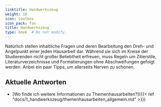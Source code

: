 ```yaml
---
linktitle: Handwerkszeug
weight: 10
icon: toolbox
icon_pack: fas
title: Handwerkszeug
type: book  # Do not modify.
---
```


Natürlich stellen inhaltliche Fragen und deren Bearbeitung den Dreh- und Angelpunkt einer jeden Hausarbeit dar. Während sie sich im Kreise der Studierenden nicht großer Beliebtheit erfreuen, muss Regeln um Zitierstile, Literaturverzeichnisse und Formatierungen ohne Abschweifungen gefolgt werden. Anbei ein paar Tipps, um allerseits Nerven zu schonen.

## Aktuelle Antworten

* [Wo finde ich weitere Informationen zu Themenhausarbeiten?]({{< ref "docs/1_handwerkszeug/themenhausarbeiten_allgemein.md" >}})